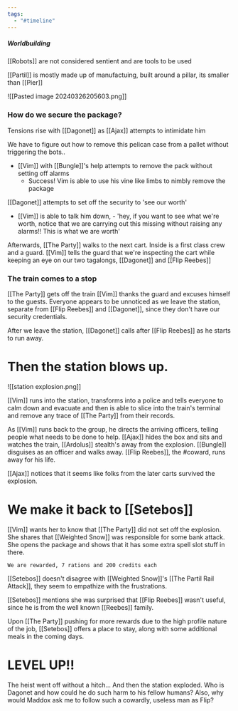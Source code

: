 ```yaml
---
tags:
  - "#timeline"
---
```

##### Worldbuilding
[[Robots]] are not considered sentient and are tools to be used

[[Partil]] is mostly made up of manufactuing, built around a pillar, its smaller than [[Pier]]

![[Pasted image 20240326205603.png]]
### How do we secure the package?

Tensions rise with [[Dagonet]] as [[Ajax]] attempts to intimidate him

We have to figure out how to remove this pelican case from a pallet without triggering the bots..
- [[Vim]] with [[Bungle]]'s help attempts to remove the pack without setting off alarms
	- Success! Vim is able to use his vine like limbs to nimbly remove the package

[[Dagonet]] attempts to set off the security to 'see our worth'
- [[Vim]] is able to talk him down, - 'hey, if you want to see what we're worth, notice that we are carrying out this missing without raising any alarms!! This is what we are worth'

Afterwards, [[The Party]] walks to the next cart. Inside is a first class crew and a guard. [[Vim]] tells the guard that we're inspecting the cart while keeping an eye on our two tagalongs, [[Dagonet]] and [[Flip Reebes]]

### The train comes to a stop
[[The Party]] gets off the train [[Vim]] thanks the guard and excuses himself to the guests. Everyone appears to be unnoticed as we leave the station, separate from [[Flip Reebes]] and [[Dagonet]], since they don't have our security credentials.

After we leave the station, [[Dagonet]] calls after [[Flip Reebes]] as he starts to run away. 

# **Then the station blows up.**
![[station explosion.png]]

[[Vim]] runs into the station, transforms into a police and tells everyone to calm down and evacuate and then is able to slice into the train's terminal and remove any trace of [[The Party]] from their records.

As [[Vim]] runs back to the group, he directs the arriving officers, telling people what needs to be done to help. [[Ajax]] hides the box and sits and watches the train, [[Ardolus]] stealth's away from the explosion. [[Bungle]] disguises as an officer and walks away. [[Flip Reebes]], the #coward, runs away for his life.

[[Ajax]] notices that it seems like folks from the later carts survived the explosion.

# We make it back to [[Setebos]]
[[Vim]] wants her to know that [[The Party]] did not set off the explosion. She shares that [[Weighted Snow]] was responsible for some bank attack. She opens the package and shows that it has some extra spell slot stuff in there. 

```
We are rewarded, 7 rations and 200 credits each
```

[[Setebos]] doesn't disagree with [[Weighted Snow]]'s [[The Partil Rail Attack]], they seem to empathize with the frustrations.

[[Setebos]] mentions she was surprised that [[Flip Reebes]] wasn't useful, since he is from the well known [[Reebes]] family.

Upon [[The Party]] pushing for more rewards due to the high profile nature of the job, [[Setebos]] offers a place to stay, along with some additional meals in the coming days.
# LEVEL UP!!
<span 
	  class='ob-timelines' 
	  data-date='20068-01-01' 
	  data-title='The Partil Rail Attack' 
	  data-class='green' 
	  data-img = 'Other\TTRPG\SW5e\triemerdnd\pics\station explosion.png' 
	  data-type='event' 
	  data-end='20068'> 
	  The heist went off without a hitch... And then the station exploded. Who is Dagonet and how could he do such harm to his fellow humans? Also, why would Maddox ask me to follow such a cowardly, useless man as Flip?
	</span>
